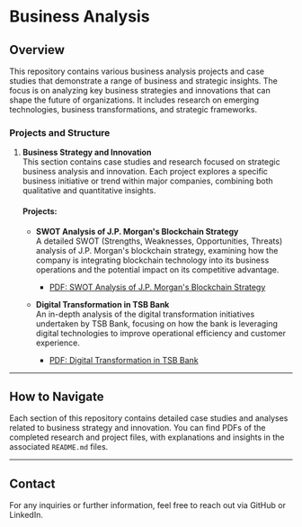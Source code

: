# Business Analysis

## Overview
This repository contains various business analysis projects and case studies that demonstrate a range of business and strategic insights. The focus is on analyzing key business strategies and innovations that can shape the future of organizations. It includes research on emerging technologies, business transformations, and strategic frameworks.

### Projects and Structure

1. **Business Strategy and Innovation**  
   This section contains case studies and research focused on strategic business analysis and innovation. Each project explores a specific business initiative or trend within major companies, combining both qualitative and quantitative insights.

   #### Projects:
   - **SWOT Analysis of J.P. Morgan's Blockchain Strategy**  
     A detailed SWOT (Strengths, Weaknesses, Opportunities, Threats) analysis of J.P. Morgan's blockchain strategy, examining how the company is integrating blockchain technology into its business operations and the potential impact on its competitive advantage.
     - [PDF: SWOT Analysis of J.P. Morgan's Blockchain Strategy](./Business_Strategy_and_Innovation/SWOT_Analysis_of_JP_Morgan_Blockchain_Strategy.pdf)

   - **Digital Transformation in TSB Bank**  
     An in-depth analysis of the digital transformation initiatives undertaken by TSB Bank, focusing on how the bank is leveraging digital technologies to improve operational efficiency and customer experience.
     - [PDF: Digital Transformation in TSB Bank](./Business_Strategy_and_Innovation/Digital_Transformation_in_TSB_Bank.pdf)

---

## How to Navigate

Each section of this repository contains detailed case studies and analyses related to business strategy and innovation. You can find PDFs of the completed research and project files, with explanations and insights in the associated `README.md` files.

---

## Contact
For any inquiries or further information, feel free to reach out via GitHub or LinkedIn.
